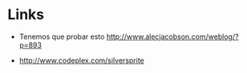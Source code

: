 # Links #

  * Tenemos que probar esto http://www.alecjacobson.com/weblog/?p=893

  * http://www.codeplex.com/silversprite